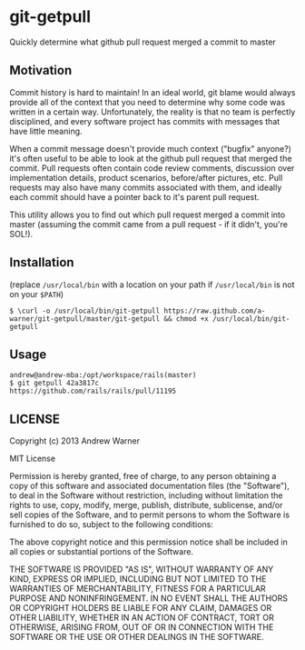 git-getpull
===========

Quickly determine what github pull request merged a commit to master

## Motivation

Commit history is hard to maintain!  In an ideal world, git blame would 
always provide all of the context that you need to determine why some code was written
in a certain way.  Unfortunately, the reality is that no team is perfectly disciplined,
and every software project has commits with messages that have little meaning.

When a commit message doesn't provide much context ("bugfix" anyone?) it's often useful to be
able to look at the github pull request that merged the commit.  Pull requests often contain code review comments,
discussion over implementation details, product scenarios, before/after pictures, etc.  Pull requests
may also have many commits associated with them, and ideally each commit should have a pointer back to it's
parent pull request.

This utility allows you to find out which pull request merged a commit into master (assuming the commit came
from a pull request - if it didn't, you're SOL!).

## Installation

(replace `/usr/local/bin` with a location on your path if `/usr/local/bin` is not on your `$PATH`)

```shell
$ \curl -o /usr/local/bin/git-getpull https://raw.github.com/a-warner/git-getpull/master/git-getpull && chmod +x /usr/local/bin/git-getpull
```

## Usage

```shell
andrew@andrew-mba:/opt/workspace/rails(master)
$ git getpull 42a3817c
https://github.com/rails/rails/pull/11195
```

## LICENSE

Copyright (c) 2013 Andrew Warner

MIT License

Permission is hereby granted, free of charge, to any person obtaining
a copy of this software and associated documentation files (the
"Software"), to deal in the Software without restriction, including
without limitation the rights to use, copy, modify, merge, publish,
distribute, sublicense, and/or sell copies of the Software, and to
permit persons to whom the Software is furnished to do so, subject to
the following conditions:

The above copyright notice and this permission notice shall be
included in all copies or substantial portions of the Software.

THE SOFTWARE IS PROVIDED "AS IS", WITHOUT WARRANTY OF ANY KIND,
EXPRESS OR IMPLIED, INCLUDING BUT NOT LIMITED TO THE WARRANTIES OF
MERCHANTABILITY, FITNESS FOR A PARTICULAR PURPOSE AND
NONINFRINGEMENT. IN NO EVENT SHALL THE AUTHORS OR COPYRIGHT HOLDERS BE
LIABLE FOR ANY CLAIM, DAMAGES OR OTHER LIABILITY, WHETHER IN AN ACTION
OF CONTRACT, TORT OR OTHERWISE, ARISING FROM, OUT OF OR IN CONNECTION
WITH THE SOFTWARE OR THE USE OR OTHER DEALINGS IN THE SOFTWARE.
